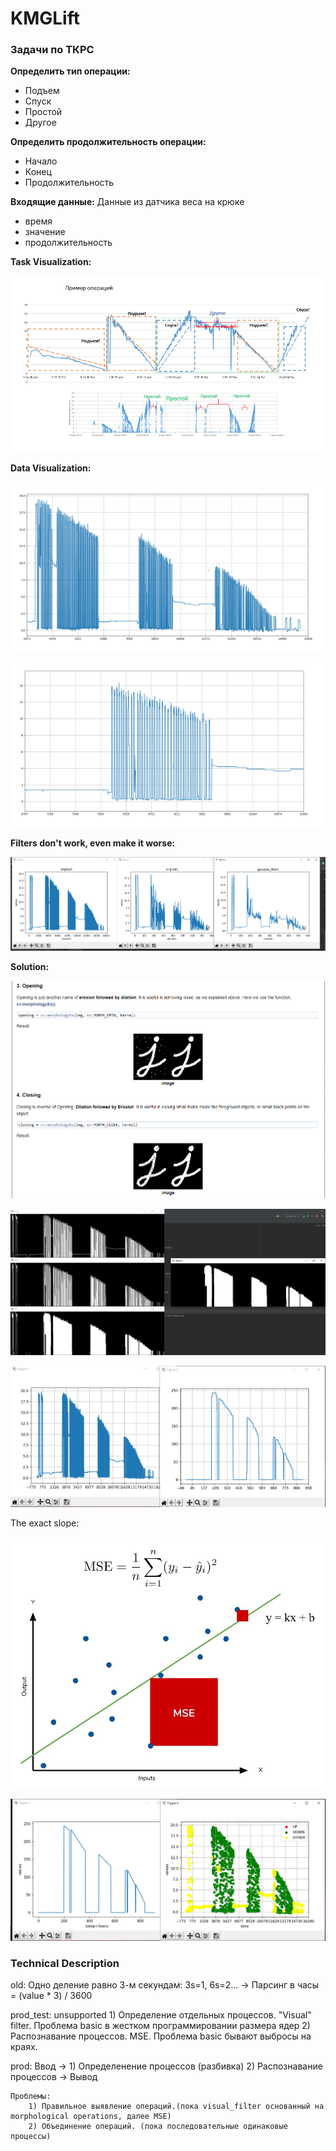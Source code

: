 # KMGLift

### Задачи по ТКРС

**Определить тип операции:**
- Подъем
- Спуск
- Простой
- Другое

**Определить продолжительность операции:**
- Начало
- Конец
- Продолжительность

**Входящие данные:** Данные из датчика веса на крюке 
- время
- значение
- продолжительность


**Task Visualization:**

![Task_Visualization](https://github.com/Alar-q/KMGLift/blob/main/assets/1_TKRS_Tasks_Example.png)

**Data Visualization:**

![Data_Visualization1](https://github.com/Alar-q/KMGLift/blob/main/assets/2_TKRS_Tasks_Data1.png)

![Data_Visualization2](https://github.com/Alar-q/KMGLift/blob/main/assets/3_TKRS_Tasks_Data2.png)


**Filters don't work, even make it worse:**

![Filters](https://github.com/Alar-q/KMGLift/blob/main/assets/4_TKRS_Tasks_Filter1.png)

**Solution:**

![Solution_1](https://github.com/Alar-q/KMGLift/blob/main/assets/5_TKRS_Tasks_Sol1_1.png)

![Solution_2](https://github.com/Alar-q/KMGLift/blob/main/assets/6_TKRS_Tasks_Sol1.png)

![Solution_3](https://github.com/Alar-q/KMGLift/blob/main/assets/7_TKRS_Tasks_Sol2.png)

The exact slope: 

![Solution_4](https://github.com/Alar-q/KMGLift/blob/main/assets/8_TKRS_Tasks_Sol3_1.png)

![Solution_5](https://github.com/Alar-q/KMGLift/blob/main/assets/9_TKRS_Tasks_Sol3.png)

### Technical Description

old:
    Одно деление равно 3-м секундам: 3s=1, 6s=2... -> 
        Парсинг в часы = (value * 3) / 3600

prod_test:
    unsupported
    1) Определение отдельных процессов. "Visual" filter. Проблема basic в жестком программировании размера ядер
    2) Распознавание процессов. MSE. Проблема basic бывают выбросы на краях. 
    
prod:
    Ввод ->
    1) Определенение процессов (разбивка)
    2) Распознавание процессов
    -> Вывод

    Проблемы:
        1) Правильное выявление операций.(пока visual_filter основанный на morphological operations, далее MSE)
        2) Объединение операций. (пока последовательные одинаковые процессы)
